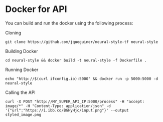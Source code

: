 # Docker for API

You can build and run the docker using the following process:

Cloning
```console
git clone https://github.com/jqueguiner/neural-style-tf neural-style
```

Building Docker
```console
cd neural-style && docker build -t neural-style -f Dockerfile .
```

Running Docker
```console
echo "http://$(curl ifconfig.io):5000" && docker run -p 5000:5000 -d neural-style
```

Calling the API
```console
curl -X POST "http://MY_SUPER_API_IP:5000/process" -H "accept: image/*" -H "Content-Type: application/json" -d '{"url":"https://i.ibb.co/BGHyHjc/input.png"}' --output styled_image.png
```
